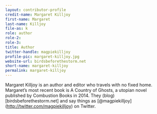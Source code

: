 ```yaml
---
layout: contributor-profile
credit-name: Margaret Killjoy
first-name: Margaret
last-name: Killjoy
file-as: k
role: author
role-2:
role-3:
title: Author
twitter-handle: magpiekilljoy
profile-pic: margaret-killjoy.jpg
website-url: birdsbeforethestorm.net
short-name: margaret-killjoy
permalink: margaret-killjoy
---
```

Margaret Killjoy is an author and editor who travels with no fixed home. Margaret’s most recent book is A Country of Ghosts, a utopian novel published by Combustion Books in 2014. They (blog) [birdsbeforethestorm.net] and say things as [@magpiekilljoy] (http://twitter.com/magpiekilljoy) on Twitter.
